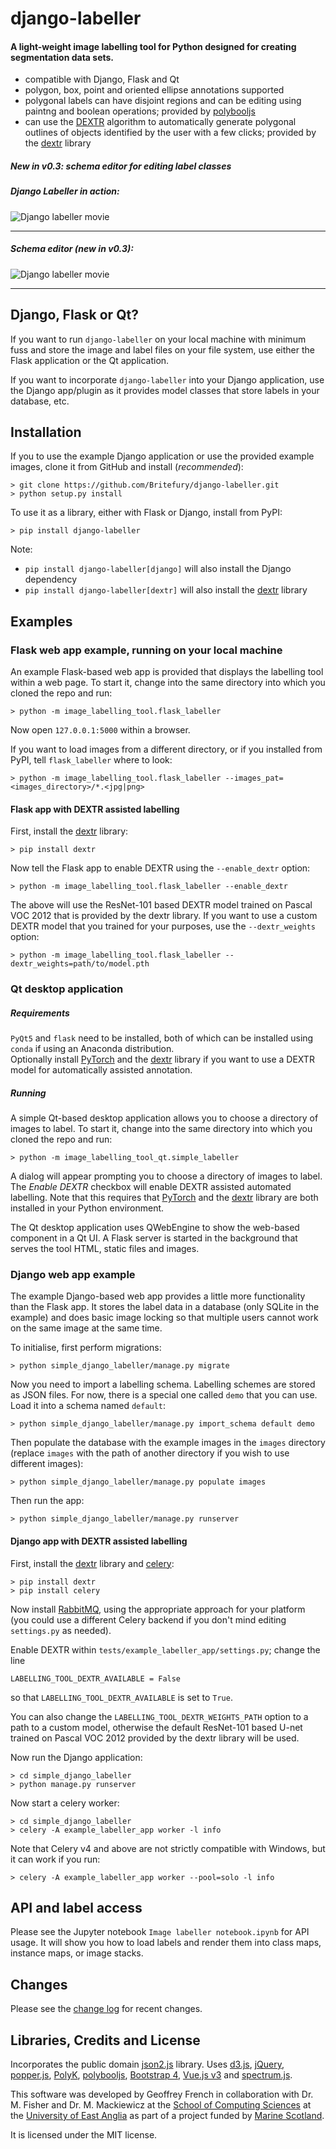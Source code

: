 # django-labeller

#### A light-weight image labelling tool for Python designed for creating segmentation data sets.

- compatible with Django, Flask and Qt
- polygon, box, point and oriented ellipse annotations supported
- polygonal labels can have disjoint regions and can be editing using paintng and boolean operations; provided by
  [polybooljs](https://github.com/voidqk/polybooljs)
- can use the [DEXTR](http://people.ee.ethz.ch/~cvlsegmentation/dextr/) algorithm to automatically generate
  polygonal outlines of objects identified by the user with a few clicks; provided by the
  [dextr](https://github.com/Britefury/dextr) library
  
##### New in v0.3: schema editor for editing label classes
  
##### Django Labeller in action:
![Django labeller movie](doc/dextr_boolean_cleanup_v1_small.gif "Django Labeller in action")

--------------

##### Schema editor *(new in v0.3)*:
![Django labeller movie](doc/schema_editor.png "Schema editor")

--------------



## Django, Flask or Qt?

If you want to run `django-labeller` on your local machine with minimum fuss and store the image and
label files on your file system, use either the Flask application or the Qt application.

If you want to incorporate `django-labeller` into your Django application, use the Django app/plugin as
it provides model classes that store labels in your database, etc.

## Installation

If you to use the example Django application or use the provided example images, clone it from GitHub and
install (*recommended*): 

```shell script
> git clone https://github.com/Britefury/django-labeller.git
> python setup.py install
````

To use it as a library, either with Flask or Django, install from PyPI:

```shell script
> pip install django-labeller
```

Note:
- `pip install django-labeller[django]` will also install the Django dependency
- `pip install django-labeller[dextr]` will also install the [dextr](https://github.com/Britefury/dextr) library



## Examples

### Flask web app example, running on your local machine

An example Flask-based web app is provided that displays the labelling tool within a web page. To start it,
change into the same directory into which you cloned the repo and run:
 
```shell script
> python -m image_labelling_tool.flask_labeller 
```

Now open `127.0.0.1:5000` within a browser.

If you want to load images from a different directory, or if you installed from PyPI, tell `flask_labeller`
where to look:

```shell script
> python -m image_labelling_tool.flask_labeller --images_pat=<images_directory>/*.<jpg|png>
```


#### Flask app with DEXTR assisted labelling

First, install the [dextr](https://github.com/Britefury/dextr) library:

```shell script
> pip install dextr
```

Now tell the Flask app to enable DEXTR using the `--enable_dextr` option:

```shell script
> python -m image_labelling_tool.flask_labeller --enable_dextr
````
 
The above will use the ResNet-101 based DEXTR model trained on Pascal VOC 2012 that is provided by
the dextr library. 
If you want to use a custom DEXTR model that you trained for your purposes, use the `--dextr_weights` option:

```shell script
> python -m image_labelling_tool.flask_labeller --dextr_weights=path/to/model.pth
````

### Qt desktop application

##### Requirements
`PyQt5` and `flask` need to be installed, both of which can be installed using `conda` if
using an Anaconda distribution.  
Optionally install [PyTorch](https://pytorch.org) and
the [dextr](https://github.com/Britefury/dextr) library if you want to use a DEXTR model for
automatically assisted annotation.

##### Running

A simple Qt-based desktop application allows you to choose a directory of images to label. To start it,
change into the same directory into which you cloned the repo and run:

```shell script
> python -m image_labelling_tool_qt.simple_labeller 
```

A dialog will appear prompting you to choose a directory of images to label. The *Enable DEXTR*
checkbox will enable DEXTR assisted automated labelling. Note that this requires that
[PyTorch](https://pytorch.org) and the [dextr](https://github.com/Britefury/dextr) library are
both installed in your Python environment.

The Qt desktop application uses QWebEngine to show the web-based component in a Qt UI.
A Flask server is started in the background that serves the tool HTML, static files and
images.




### Django web app example

The example Django-based web app provides a little more functionality than the Flask app. It stores the label
data in a database (only SQLite in the example) and does basic image locking so that multiple users cannot work
on the same image at the same time.

To initialise, first perform migrations:

```shell script
> python simple_django_labeller/manage.py migrate
```

Now you need to import a labelling schema. Labelling schemes are stored as JSON files. For now, there is
a special one called `demo` that you can use. Load it into a schema named `default`:

```shell script
> python simple_django_labeller/manage.py import_schema default demo
```

Then populate the database with the example images in the `images` directory (replace `images` with the path
of another directory if you wish to use different images):

```shell script
> python simple_django_labeller/manage.py populate images
```

Then run the app:

```shell script
> python simple_django_labeller/manage.py runserver
```

#### Django app with DEXTR assisted labelling

First, install the [dextr](https://github.com/Britefury/dextr) library and [celery](http://www.celeryproject.org/):

```shell script
> pip install dextr
> pip install celery
```

Now install [RabbitMQ](https://www.rabbitmq.com/), using the appropriate approach for your platform (you could use
a different Celery backend if you don't mind editing `settings.py` as needed). 

Enable DEXTR within `tests/example_labeller_app/settings.py`; change the line

```py3
LABELLING_TOOL_DEXTR_AVAILABLE = False
```

so that `LABELLING_TOOL_DEXTR_AVAILABLE` is set to `True`.

You can also change the `LABELLING_TOOL_DEXTR_WEIGHTS_PATH` option to a path to a custom model, otherwise
the default ResNet-101 based U-net trained on Pascal VOC 2012 provided by the dextr library will be used.

Now run the Django application:

```shell script
> cd simple_django_labeller
> python manage.py runserver
```

Now start a celery worker:

```shell script
> cd simple_django_labeller
> celery -A example_labeller_app worker -l info
```

Note that Celery v4 and above are not strictly compatible with Windows, but it can work if you run:
```shell script
> celery -A example_labeller_app worker --pool=solo -l info
```


## API and label access

Please see the Jupyter notebook `Image labeller notebook.ipynb` for API usage. It will show you how to load
labels and render them into class maps, instance maps, or image stacks.


## Changes

Please see the [change log](./CHANGES.md) for recent changes.


## Libraries, Credits and License

Incorporates the public domain [json2.js](https://github.com/douglascrockford/JSON-js) library.
Uses [d3.js](http://d3js.org/), [jQuery](https://jquery.com/), [popper.js](https://popper.js.org/),
[PolyK](http://polyk.ivank.net/), [polybooljs](https://github.com/voidqk/polybooljs),
[Bootstrap 4](https://getbootstrap.com/docs/4.0/getting-started/introduction/), 
[Vue.js v3](https://vuejs.org/) and [spectrum.js](https://bgrins.github.io/spectrum/).

This software was developed by Geoffrey French in collaboration with Dr. M. Fisher and
Dr. M. Mackiewicz at the [School of Computing Sciences](http://www.uea.ac.uk/computing)
at the [University of East Anglia](http://www.uea.ac.uk) as part of a project funded by
[Marine Scotland](http://www.gov.scot/Topics/marine).

It is licensed under the MIT license.
